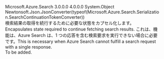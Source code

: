 <Type Name="SearchContinuationToken" FullName="Microsoft.Azure.Search.Models.SearchContinuationToken">
  <TypeSignature Language="C#" Value="public class SearchContinuationToken" />
  <TypeSignature Language="ILAsm" Value=".class public auto ansi beforefieldinit SearchContinuationToken extends System.Object" />
  <TypeSignature Language="DocId" Value="T:Microsoft.Azure.Search.Models.SearchContinuationToken" />
  <TypeSignature Language="VB.NET" Value="Public Class SearchContinuationToken" />
  <TypeSignature Language="F#" Value="type SearchContinuationToken = class" />
  <AssemblyInfo>
    <AssemblyName>Microsoft.Azure.Search</AssemblyName>
    <AssemblyVersion>3.0.0.0</AssemblyVersion>
    <AssemblyVersion>4.0.0.0</AssemblyVersion>
  </AssemblyInfo>
  <Base>
    <BaseTypeName>System.Object</BaseTypeName>
  </Base>
  <Interfaces />
  <Attributes>
    <Attribute>
      <AttributeName>Newtonsoft.Json.JsonConverter(typeof(Microsoft.Azure.Search.Serialization.SearchContinuationTokenConverter))</AttributeName>
    </Attribute>
  </Attributes>
  <Docs>
    <summary>
            <span data-ttu-id="74f46-101">検索結果の取得を続行するために必要な状態をカプセル化します。</span><span class="sxs-lookup"><span data-stu-id="74f46-101">Encapsulates state required to continue fetching search results.</span></span> <span data-ttu-id="74f46-102">これは、機能は、Azure Search は、1 つの応答を含む検索要求を実行できない場合に必要です。</span><span class="sxs-lookup"><span data-stu-id="74f46-102">This is necessary when Azure Search cannot fulfill a search request with a single response.</span></span>
            </summary>
    <remarks>To be added.</remarks>
  </Docs>
  <Members />
</Type>